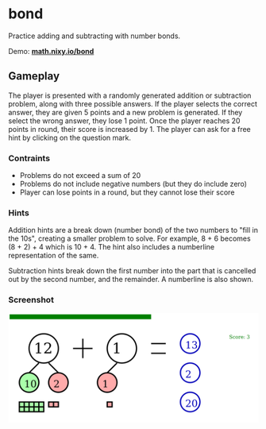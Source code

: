 # bond
Practice adding and subtracting with number bonds.

Demo: **[math.nixy.io/bond](http://math.nixy.io/bond)**

## Gameplay

The player is presented with a randomly generated addition or subtraction problem, along with three possible answers.  If the player selects the correct answer, they are given 5 points and a new problem is generated.  If they select the wrong answer, they lose 1 point.  Once the player reaches 20 points in round, their score is increased by 1.  The player can ask for a free hint by clicking on the question mark.

### Contraints

* Problems do not exceed a sum of 20
* Problems do not include negative numbers (but they do include zero)
* Player can lose points in a round, but they cannot lose their score

### Hints

Addition hints are a break down (number bond) of the two numbers to "fill in the 10s", creating a smaller problem to solve.  For example, 8 + 6 becomes (8 + 2) + 4 which is 10 + 4.  The hint also includes a numberline representation of the same.

Subtraction hints break down the first number into the part that is cancelled out by the second number, and the remainder.  A numberline is also shown.

### Screenshot

![Addition Screenshot](resources/images/addition.png)
